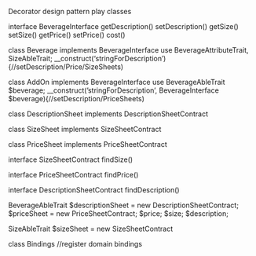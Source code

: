 Decorator design pattern play classes

interface BeverageInterface
getDescription()
setDescription()
getSize()
setSize()
getPrice()
setPrice()
cost()

class Beverage implements BeverageInterface
use BeverageAttributeTrait, SizeAbleTrait;
__construct(‘stringForDescription’){//setDescription/Price/SizeSheets)

class AddOn implements BeverageInterface
use BeverageAbleTrait
$beverage;
__construct(’stringForDescription’, BeverageInterface $beverage){//setDescription/PriceSheets)

class DescriptionSheet implements DescriptionSheetContract

class SizeSheet implements SizeSheetContract

class PriceSheet implements PriceSheetContract

interface SizeSheetContract
findSize()

interface PriceSheetContract
findPrice()

interface DescriptionSheetContract
findDescription()

BeverageAbleTrait
$descriptionSheet  = new DescriptionSheetContract;
$priceSheet = new PriceSheetContract;
$price;
$size;
$description;

SizeAbleTrait
$sizeSheet = new SizeSheetContract

class Bindings
//register domain bindings